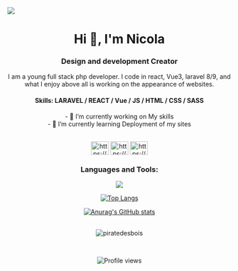 ![](https://github.com/PirateDesBois/PirateDesBois/blob/main/mygif.gif?raw=true)
<h1 align="center">Hi 👋, I'm Nicola</h1>
<h3 align="center">Design and development Creator</h3>

<p align="center" width="50px">I am a young full stack php developer. I code in react, Vue3, laravel 8/9, and what I enjoy above all is working on the appearance of websites.</p>

<h4 align="center">Skills: LARAVEL / REACT / Vue / JS / HTML / CSS / SASS</h4>

<div align="center">
  - 🔭 I’m currently working on My skills <br>
- 🌱 I’m currently learning Deployment of my sites 
</div>
</br>
<p align="center">
<a href="https://linkedin.com/in/https://www.linkedin.com/in/nicola-sieben" target="blank"><img align="center" src="https://raw.githubusercontent.com/rahuldkjain/github-profile-readme-generator/master/src/images/icons/Social/linked-in-alt.svg" alt="https://www.linkedin.com/in/nicola-sieben" height="30" width="40" /></a>
<a href="https://fb.com/https://www.facebook.com/nicola.sieben/" target="blank"><img align="center" src="https://raw.githubusercontent.com/rahuldkjain/github-profile-readme-generator/master/src/images/icons/Social/facebook.svg" alt="https://www.facebook.com/nicola.sieben/" height="30" width="40" /></a>
<a href="https://instagram.com/https://www.instagram.com/diaphragmcreationphotography/" target="blank"><img align="center" src="https://raw.githubusercontent.com/rahuldkjain/github-profile-readme-generator/master/src/images/icons/Social/instagram.svg" alt="https://www.instagram.com/diaphragmcreationphotography/" height="30" width="40" /></a>
</p>

<h3 align="center">Languages and Tools:</h3>
<p align="center">
  <a href="https://skillicons.dev">
    <img src="https://skillicons.dev/icons?i=html,css,js,vue,react,laravel,bootstrap,vuetify,git,photoshop,illustrator&perline=3" />
  </a>
</p>


<div align="center">
  
[![Top Langs](https://github-readme-stats.vercel.app/api/top-langs/?username=PirateDesBois&layout=compact&theme=onedark)](https://github.com/anuraghazra/github-readme-stats)

[![Anurag's GitHub stats](https://github-readme-stats.vercel.app/api?username=PirateDesBOis&show_icons=true&theme=onedark)](https://github.com/PirateDesBois/github-readme-stats)</br></br>

<p><img align="center" src="https://github-readme-streak-stats.herokuapp.com/?user=piratedesbois&theme=onedark" alt="piratedesbois" /></p></br>

![Profile views](https://gpvc.arturio.dev/PirateDesBois)  
</div>










